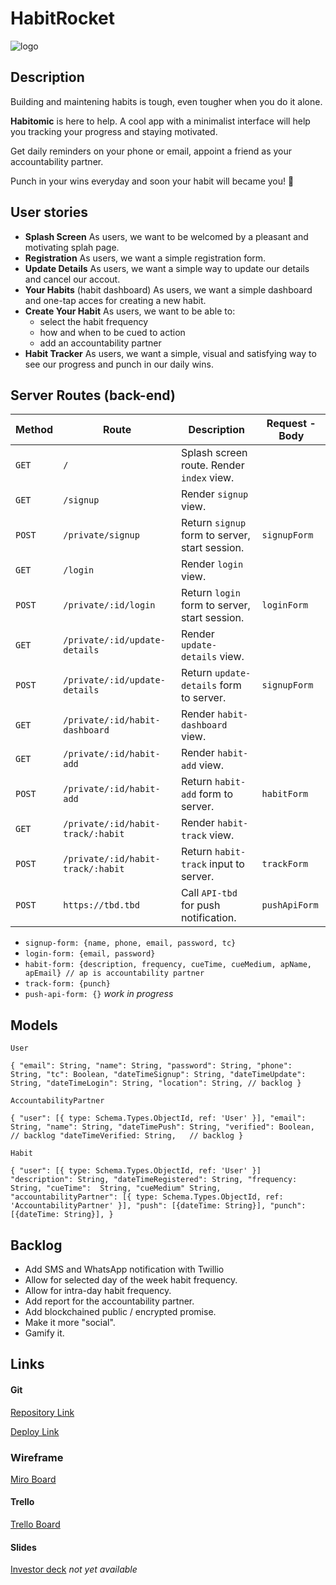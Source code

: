 # HabitRocket

![logo]()

## Description

Building and maintening habits is tough, even tougher when you do it alone.

**Habitomic** is here to help. A cool app with a minimalist interface will help you tracking your progress and staying motivated.

Get daily reminders on your phone or email, appoint a friend as your accountability partner.

Punch in your wins everyday and soon your habit will became you! :rocket:

## User stories

- **Splash Screen** As users, we want to be welcomed by a pleasant and motivating splah page.
- **Registration** As users, we want a simple registration form.
- **Update Details** As users, we want a simple way to update our details and cancel our accout.
- **Your Habits** (habit dashboard) As users, we want a simple dashboard and one-tap acces for creating a new habit.
- **Create Your Habit** As users, we want to be able to:
  - select the habit frequency
  - how and when to be cued to action
  - add an accountability partner
- **Habit Tracker** As users, we want a simple, visual and satisfying way to see our progress and punch in our daily wins.

## Server Routes (back-end)

| **Method** | **Route**                         | **Description**                                | **Request - Body** |
| ---------- | --------------------------------- | ---------------------------------------------- | ------------------ |
| `GET`      | `/`                               | Splash screen route. Render `index` view.      |                    |
| `GET`      | `/signup`                         | Render `signup` view.                          |                    |
| `POST`     | `/private/signup`                 | Return `signup` form to server, start session. | `signupForm`       |
| `GET`      | `/login`                          | Render `login` view.                           |                    |
| `POST`     | `/private/:id/login`              | Return `login` form to server, start session.  | `loginForm`        |
| `GET`      | `/private/:id/update-details`     | Render `update-details` view.                  |                    |
| `POST`     | `/private/:id/update-details`     | Return `update-details` form to server.        | `signupForm`       |
| `GET`      | `/private/:id/habit-dashboard`    | Render `habit-dashboard` view.                 |                    |
| `GET`      | `/private/:id/habit-add`          | Render `habit-add` view.                       |                    |
| `POST`     | `/private/:id/habit-add`          | Return `habit-add` form to server.             | `habitForm`        |
| `GET`      | `/private/:id/habit-track/:habit` | Render `habit-track` view.                     |                    |
| `POST`     | `/private/:id/habit-track/:habit` | Return `habit-track` input to server.          | `trackForm`        |
| `POST`     | `https://tbd.tbd`                 | Call `API-tbd` for push notification.          | `pushApiForm`      |

- `signup-form: {name, phone, email, password, tc}`
- `login-form: {email, password}`
- `habit-form: {description, frequency, cueTime, cueMedium, apName, apEmail} // ap is accountability partner`
- `track-form: {punch}`
- `push-api-form: {}` _work in progress_

## Models

`User`

`{ "email": String,
   "name": String,
   "password": String,
   "phone": String,
   "tc": Boolean,
   "dateTimeSignup": String,
   "dateTimeUpdate": String,
   "dateTimeLogin": String,
   "location": String, // backlog
}`

`AccountabilityPartner`

`{ "user": [{ type: Schema.Types.ObjectId, ref: 'User' }],
   "email": String,
   "name": String,
   "dateTimePush": String,
   "verified": Boolean,           // backlog
   "dateTimeVerified: String,   // backlog
}`

`Habit`

`{ "user": [{ type: Schema.Types.ObjectId, ref: 'User' }]
   "description": String,
   "dateTimeRegistered": String,
   "frequency: String,
   "cueTime":  String,
   "cueMedium" String,
   "accountabilityPartner": [{ type: Schema.Types.ObjectId, ref: 'AccountabilityPartner' }],
   "push": [{dateTime: String}],
   "punch": [{dateTime: String}],
}`



## Backlog

- Add SMS and WhatsApp notification with Twillio
- Allow for selected day of the week habit frequency.
- Allow for intra-day habit frequency.
- Add report for the accountability partner.
- Add blockchained public / encrypted promise.
- Make it more "social".
- Gamify it.


## Links

#### Git 

[Repository Link](https://github.com/dimitrijd-iron/habitrocket)

[Deploy Link](https://habitrocket.herokuapp.com/)


### Wireframe
[Miro Board](https://miro.com/app/board/o9J_lUxa4bM=/)



#### Trello

[Trello Board](https://trello.com/b/OEMG3fxi/habitrocket)



#### Slides

[Investor deck](http://not.yet.com)   *not yet available*


 